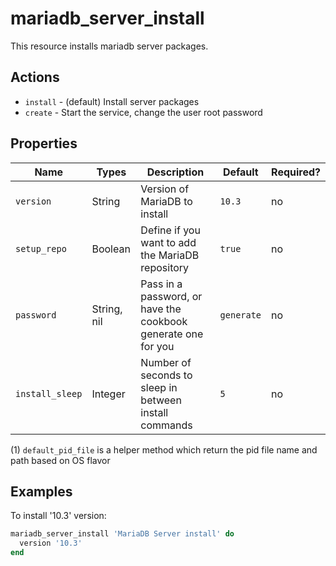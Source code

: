 # mariadb_server_install

This resource installs mariadb server packages.

## Actions

- `install` - (default) Install server packages
- `create`  - Start the service, change the user root password

## Properties

Name                            | Types             | Description                                                   | Default                                   | Required?
------------------------------- | ----------------- | ------------------------------------------------------------- | ----------------------------------------- | ---------
`version`                       | String            | Version of MariaDB to install                                 | `10.3`                                    | no
`setup_repo`                    | Boolean           | Define if you want to add the MariaDB repository              | `true`                                    | no
`password`                      | String, nil       | Pass in a password, or have the cookbook generate one for you | `generate`                                | no
`install_sleep`                 | Integer           | Number of seconds to sleep in between install commands        | `5`                                       | no

(1) `default_pid_file` is a helper method which return the pid file name and path based on OS flavor

## Examples

To install '10.3' version:

```ruby
mariadb_server_install 'MariaDB Server install' do
  version '10.3'
end
```
